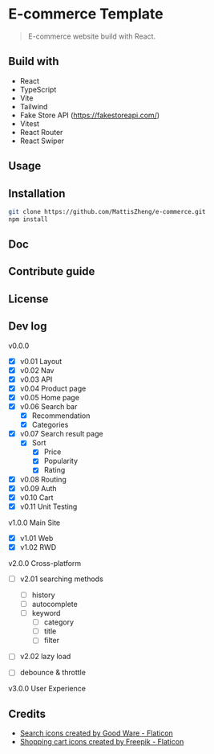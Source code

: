 # E-commerce Template

> E-commerce website build with React.

## Build with

- React
- TypeScript
- Vite
- Tailwind
- Fake Store API (https://fakestoreapi.com/)
- Vitest
- React Router
- React Swiper

## Usage

## Installation

```bash
git clone https://github.com/MattisZheng/e-commerce.git
npm install
```

## Doc

## Contribute guide

## License

## Dev log

v0.0.0

- [x] v0.01 Layout
- [x] v0.02 Nav
- [x] v0.03 API
- [x] v0.04 Product page
- [x] v0.05 Home page
- [x] v0.06 Search bar
  - [x] Recommendation
  - [x] Categories
- [x] v0.07 Search result page
  - [x] Sort
    - [x] Price
    - [x] Popularity
    - [x] Rating
- [x] v0.08 Routing
- [x] v0.09 Auth
- [x] v0.10 Cart
- [x] v0.11 Unit Testing

v1.0.0 Main Site

- [x] v1.01 Web
- [x] v1.02 RWD

v2.0.0 Cross-platform

- [ ] v2.01 searching methods
  - [ ] history
  - [ ] autocomplete
  - [ ] keyword
    - [ ] category
    - [ ] title
    - [ ] filter
- [ ] v2.02 lazy load

- [ ] debounce & throttle

v3.0.0 User Experience

## Credits

- [Search icons created by Good Ware - Flaticon](https://www.flaticon.com/free-icons/search)
- [Shopping cart icons created by Freepik - Flaticon](https://www.flaticon.com/free-icons/shopping-cart)